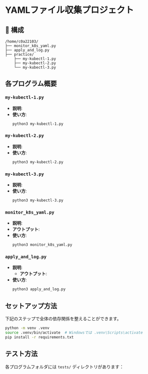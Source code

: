 # YAMLファイル収集プロジェクト

## 📁 構成
```
/home/c0a22103/
├── monitor_k8s_yaml.py
├── apply_and_log.py
├── practice/
    ├── my-kubectl-1.py
    ├── my-kubectl-2.py
    └── my-kubectl-3.py
```

## 各プログラム概要

### `my-kubectl-1.py`

- **説明**: 
- **使い方**:
  ```bash
  python3 my-kubectl-1.py
  ```

### `my-kubectl-2.py`

- **説明**: 
- **使い方**:
  ```bash
  python3 my-kubectl-2.py
  ```

### `my-kubectl-3.py`

- **説明**: 
- **使い方**:
  ```bash
  python3 my-kubectl-3.py
  ```

### `monitor_k8s_yaml.py`

- **説明**: 
- **アウトプット**:
- **使い方**:
  ```bash
  python3 monitor_k8s_yaml.py
  ```

### `apply_and_log.py`

- **説明**: 
  - **アウトプット**:
- **使い方**:
  ```bash
  python3 apply_and_log.py
  ```

## セットアップ方法

下記のステップで全体の依存関係を整えることができます。
```bash
python -m venv .venv
source .venv/bin/activate  # Windowsでは .venv\Scripts\activate
pip install -r requirements.txt
```

## テスト方法

各プログラムフォルダには `tests/` ディレクトリがあります：

```bash

```
